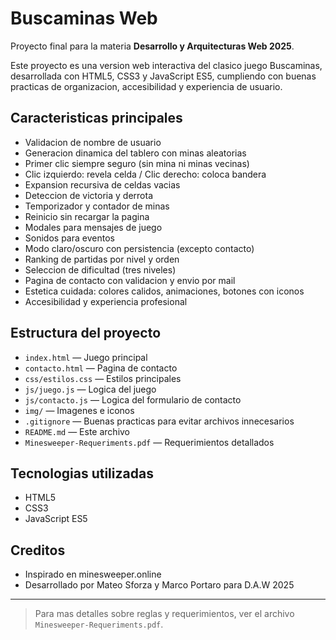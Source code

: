 # Buscaminas Web

Proyecto final para la materia **Desarrollo y Arquitecturas Web 2025**.

Este proyecto es una version web interactiva del clasico juego Buscaminas, desarrollada con HTML5, CSS3 y JavaScript ES5, cumpliendo con buenas practicas de organizacion, accesibilidad y experiencia de usuario.

## Caracteristicas principales

- Validacion de nombre de usuario
- Generacion dinamica del tablero con minas aleatorias
- Primer clic siempre seguro (sin mina ni minas vecinas)
- Clic izquierdo: revela celda / Clic derecho: coloca bandera
- Expansion recursiva de celdas vacias
- Deteccion de victoria y derrota
- Temporizador y contador de minas
- Reinicio sin recargar la pagina
- Modales para mensajes de juego
- Sonidos para eventos
- Modo claro/oscuro con persistencia (excepto contacto)
- Ranking de partidas por nivel y orden
- Seleccion de dificultad (tres niveles)
- Pagina de contacto con validacion y envio por mail
- Estetica cuidada: colores calidos, animaciones, botones con iconos
- Accesibilidad y experiencia profesional

## Estructura del proyecto

- `index.html` — Juego principal
- `contacto.html` — Pagina de contacto
- `css/estilos.css` — Estilos principales
- `js/juego.js` — Logica del juego
- `js/contacto.js` — Logica del formulario de contacto
- `img/` — Imagenes e iconos
- `.gitignore` — Buenas practicas para evitar archivos innecesarios
- `README.md` — Este archivo
- `Minesweeper-Requeriments.pdf` — Requerimientos detallados

## Tecnologias utilizadas
- HTML5
- CSS3
- JavaScript ES5

## Creditos
- Inspirado en minesweeper.online
- Desarrollado por Mateo Sforza y Marco Portaro para D.A.W 2025

---

> Para mas detalles sobre reglas y requerimientos, ver el archivo `Minesweeper-Requeriments.pdf`. 
